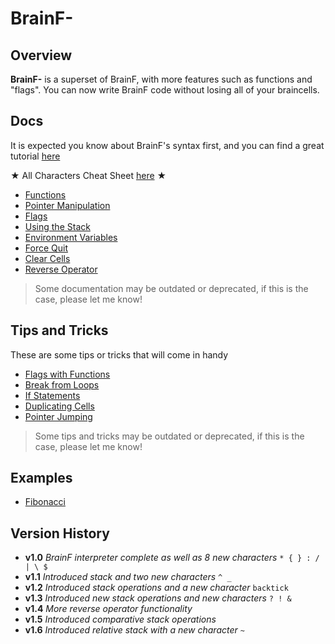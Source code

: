 # BrainF-

## Overview

**BrainF-** is a superset of BrainF, with more features such as functions and "flags". You can now write BrainF code without losing all of your braincells.

## Docs

It is expected you know about BrainF's syntax first, and you can find a great tutorial [here](https://gist.github.com/roachhd/dce54bec8ba55fb17d3a)

★ All Characters Cheat Sheet [here](#Documentation/cheat_sheet.md) ★

- [Functions](#Documentation/functions.md)
- [Pointer Manipulation](#Documentation/pointer_manipulation.md)
- [Flags](#Documentation/flags.md)
- [Using the Stack](#Documentation/using_the_stack.md)
- [Environment Variables](#Documentation/env.md)
- [Force Quit](#Documentation/force_quit.md)
- [Clear Cells](#Documentation/clear_cells.md)
- [Reverse Operator](#Documentation/reverse_operator.md)

> Some documentation may be outdated or deprecated, if this is the case, please let me know!

## Tips and Tricks

These are some tips or tricks that will come in handy

- [Flags with Functions](#Documentation/flags_w_functions.md)
- [Break from Loops](#Documentation/break_from_loops.md)
- [If Statements](#Documentation/if_statements.md)
- [Duplicating Cells](#Documentation/duplicate_cells.md)
- [Pointer Jumping](#Documentation/pointer_jumping.md)

> Some tips and tricks may be outdated or deprecated, if this is the case, please let me know!

## Examples

- [Fibonacci](#Documentation/fibonacci.md)

## Version History

- **v1.0** *BrainF interpreter complete as well as 8 new characters* `* { } : / | \ $`
- **v1.1** *Introduced stack and two new characters* `^ _`
- **v1.2** *Introduced stack operations and a new character* `backtick`
- **v1.3** *Introduced new stack operations and new characters* `? ! &`
- **v1.4** *More reverse operator functionality*
- **v1.5** *Introduced comparative stack operations*
- **v1.6** *Introduced relative stack with a new character* `~`